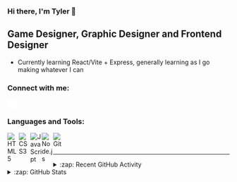 ### Hi there, I'm Tyler 👋 

## Game Designer, Graphic Designer and Frontend Designer

- Currently learning React/Vite + Express, generally learning as I go making whatever I can

### Connect with me:

[<img align="left" alt="Website" width="22px" src="./globe-solid.svg" />][Website]
<!-- [<img align="left" alt="Tyler Denman | LinkedIn" width="22px" src="https://cdn.simpleicons.org/linkedin/000000/ffffff" />][linkedin] -->

<br />

### Languages and Tools:

<!-- <img align="left" alt="Visual Studio Code" width="26px" src="https://cdn.simpleicons.org/visualstudiocode/000000/ffffff" /> -->
<img align="left" alt="HTML5" width="26px" src="https://cdn.simpleicons.org/html5/000000/ffffff" />
<img align="left" alt="CSS3" width="26px" src="https://cdn.simpleicons.org/css3/000000/ffffff" />
<img align="left" alt="JavaScript" width="26px" src="https://cdn.simpleicons.org/javascript/000000/ffffff" />
<img align="left" alt="Node.js" width="26px" src="https://cdn.simpleicons.org/node.js/000000/ffffff" />
<img align="left" alt="Git" width="26px" src="https://cdn.simpleicons.org/git/000000/ffffff" />

<br />
<br />

---

<details>
  <summary>:zap: Recent GitHub Activity</summary>
  
<!--START_SECTION:activity-->
1. 💪 Opened PR [#6](https://github.com/TerrashiftNET/MinecraftStats/pull/6) in [TerrashiftNET/MinecraftStats](https://github.com/TerrashiftNET/MinecraftStats)
2. ❌ Closed PR [#5](https://github.com/TerrashiftNET/MinecraftStats/pull/5) in [TerrashiftNET/MinecraftStats](https://github.com/TerrashiftNET/MinecraftStats)
3. ❌ Reopened PR [#5](https://github.com/TerrashiftNET/MinecraftStats/pull/5) in [TerrashiftNET/MinecraftStats](https://github.com/TerrashiftNET/MinecraftStats)
4. 🎉 Merged PR [#2](https://github.com/tylerguy/color-utils/pull/2) in [tylerguy/color-utils](https://github.com/tylerguy/color-utils)
5. 💪 Opened PR [#3](https://github.com/tylerguy/TylerDev/pull/3) in [tylerguy/TylerDev](https://github.com/tylerguy/TylerDev)
<!--END_SECTION:activity-->

</details>

<details>
  <summary>:zap: GitHub Stats</summary>
  <p align="center"><img src="/github-metrics.svg" alt="Metrics" width="400"></p>
  
</details>

[Website]: https://tylerdev.space/
[linkedin]: https://linkedin.com/in/tyler-denman-23b412198/
